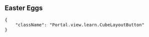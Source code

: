 ## Easter Eggs

<pre data-neo-component>
{
    "className": "Portal.view.learn.CubeLayoutButton"
}
</pre>
